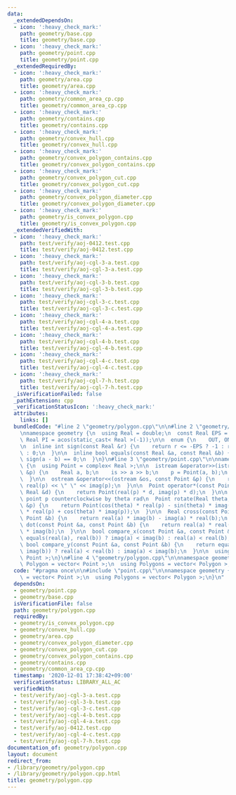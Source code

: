 ```yaml
---
data:
  _extendedDependsOn:
  - icon: ':heavy_check_mark:'
    path: geometry/base.cpp
    title: geometry/base.cpp
  - icon: ':heavy_check_mark:'
    path: geometry/point.cpp
    title: geometry/point.cpp
  _extendedRequiredBy:
  - icon: ':heavy_check_mark:'
    path: geometry/area.cpp
    title: geometry/area.cpp
  - icon: ':heavy_check_mark:'
    path: geometry/common_area_cp.cpp
    title: geometry/common_area_cp.cpp
  - icon: ':heavy_check_mark:'
    path: geometry/contains.cpp
    title: geometry/contains.cpp
  - icon: ':heavy_check_mark:'
    path: geometry/convex_hull.cpp
    title: geometry/convex_hull.cpp
  - icon: ':heavy_check_mark:'
    path: geometry/convex_polygon_contains.cpp
    title: geometry/convex_polygon_contains.cpp
  - icon: ':heavy_check_mark:'
    path: geometry/convex_polygon_cut.cpp
    title: geometry/convex_polygon_cut.cpp
  - icon: ':heavy_check_mark:'
    path: geometry/convex_polygon_diameter.cpp
    title: geometry/convex_polygon_diameter.cpp
  - icon: ':heavy_check_mark:'
    path: geometry/is_convex_polygon.cpp
    title: geometry/is_convex_polygon.cpp
  _extendedVerifiedWith:
  - icon: ':heavy_check_mark:'
    path: test/verify/aoj-0412.test.cpp
    title: test/verify/aoj-0412.test.cpp
  - icon: ':heavy_check_mark:'
    path: test/verify/aoj-cgl-3-a.test.cpp
    title: test/verify/aoj-cgl-3-a.test.cpp
  - icon: ':heavy_check_mark:'
    path: test/verify/aoj-cgl-3-b.test.cpp
    title: test/verify/aoj-cgl-3-b.test.cpp
  - icon: ':heavy_check_mark:'
    path: test/verify/aoj-cgl-3-c.test.cpp
    title: test/verify/aoj-cgl-3-c.test.cpp
  - icon: ':heavy_check_mark:'
    path: test/verify/aoj-cgl-4-a.test.cpp
    title: test/verify/aoj-cgl-4-a.test.cpp
  - icon: ':heavy_check_mark:'
    path: test/verify/aoj-cgl-4-b.test.cpp
    title: test/verify/aoj-cgl-4-b.test.cpp
  - icon: ':heavy_check_mark:'
    path: test/verify/aoj-cgl-4-c.test.cpp
    title: test/verify/aoj-cgl-4-c.test.cpp
  - icon: ':heavy_check_mark:'
    path: test/verify/aoj-cgl-7-h.test.cpp
    title: test/verify/aoj-cgl-7-h.test.cpp
  _isVerificationFailed: false
  _pathExtension: cpp
  _verificationStatusIcon: ':heavy_check_mark:'
  attributes:
    links: []
  bundledCode: "#line 2 \"geometry/polygon.cpp\"\n\n#line 2 \"geometry/base.cpp\"\n\
    \nnamespace geometry {\n  using Real = double;\n  const Real EPS = 1e-8;\n  const\
    \ Real PI = acos(static_cast< Real >(-1));\n\n  enum {\n    OUT, ON, IN\n  };\n\
    \n  inline int sign(const Real &r) {\n    return r <= -EPS ? -1 : r >= EPS ? 1\
    \ : 0;\n  }\n\n  inline bool equals(const Real &a, const Real &b) {\n    return\
    \ sign(a - b) == 0;\n  }\n}\n#line 3 \"geometry/point.cpp\"\n\nnamespace geometry\
    \ {\n  using Point = complex< Real >;\n\n  istream &operator>>(istream &is, Point\
    \ &p) {\n    Real a, b;\n    is >> a >> b;\n    p = Point(a, b);\n    return is;\n\
    \  }\n\n  ostream &operator<<(ostream &os, const Point &p) {\n    return os <<\
    \ real(p) << \" \" << imag(p);\n  }\n\n  Point operator*(const Point &p, const\
    \ Real &d) {\n    return Point(real(p) * d, imag(p) * d);\n  }\n\n  // rotate\
    \ point p counterclockwise by theta rad\n  Point rotate(Real theta, const Point\
    \ &p) {\n    return Point(cos(theta) * real(p) - sin(theta) * imag(p), sin(theta)\
    \ * real(p) + cos(theta) * imag(p));\n  }\n\n  Real cross(const Point &a, const\
    \ Point &b) {\n    return real(a) * imag(b) - imag(a) * real(b);\n  }\n\n  Real\
    \ dot(const Point &a, const Point &b) {\n    return real(a) * real(b) + imag(a)\
    \ * imag(b);\n  }\n\n  bool compare_x(const Point &a, const Point &b) {\n    return\
    \ equals(real(a), real(b)) ? imag(a) < imag(b) : real(a) < real(b);\n  }\n\n \
    \ bool compare_y(const Point &a, const Point &b) {\n    return equals(imag(a),\
    \ imag(b)) ? real(a) < real(b) : imag(a) < imag(b);\n  }\n\n  using Points = vector<\
    \ Point >;\n}\n#line 4 \"geometry/polygon.cpp\"\n\nnamespace geometry {\n  using\
    \ Polygon = vector< Point >;\n  using Polygons = vector< Polygon >;\n}\n"
  code: "#pragma once\n\n#include \"point.cpp\"\n\nnamespace geometry {\n  using Polygon\
    \ = vector< Point >;\n  using Polygons = vector< Polygon >;\n}\n"
  dependsOn:
  - geometry/point.cpp
  - geometry/base.cpp
  isVerificationFile: false
  path: geometry/polygon.cpp
  requiredBy:
  - geometry/is_convex_polygon.cpp
  - geometry/convex_hull.cpp
  - geometry/area.cpp
  - geometry/convex_polygon_diameter.cpp
  - geometry/convex_polygon_cut.cpp
  - geometry/convex_polygon_contains.cpp
  - geometry/contains.cpp
  - geometry/common_area_cp.cpp
  timestamp: '2020-12-01 17:38:42+09:00'
  verificationStatus: LIBRARY_ALL_AC
  verifiedWith:
  - test/verify/aoj-cgl-3-a.test.cpp
  - test/verify/aoj-cgl-3-b.test.cpp
  - test/verify/aoj-cgl-3-c.test.cpp
  - test/verify/aoj-cgl-4-b.test.cpp
  - test/verify/aoj-cgl-4-a.test.cpp
  - test/verify/aoj-0412.test.cpp
  - test/verify/aoj-cgl-4-c.test.cpp
  - test/verify/aoj-cgl-7-h.test.cpp
documentation_of: geometry/polygon.cpp
layout: document
redirect_from:
- /library/geometry/polygon.cpp
- /library/geometry/polygon.cpp.html
title: geometry/polygon.cpp
---
```

